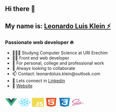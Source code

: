## Hi there 👋

## My name is: <a href="https://www.instagram.com/leonardoluis.klein/">Leonardo Luis Klein ⚡</a>

### Passionate web developer 🔥
<ul>
 <li>👨🏼‍🎓 Studyng Computer Science at URI Erechim </li>
 <li>👨‍💻 Front end web developer </li>
<!--  <li>🔭 I’m currently working on Vue.js with AEM </li> -->
 <li>🌱 For personal, college and professional work </li>
 <li>👯 Always looking to collaborate </li>
 <li>📫 Contact: leonardoluis.klein@outlook.com </li>
 <li>💼 Lets connect in <a href="https://www.linkedin.com/in/leonardo-luis-klein-00857b237/">Linkedin</a></li>
 <li>💫 <a href="https://portifolio-leonardo.netlify.app/#/">Website</a></li>
 </ul>

<!--<div align="center">
  <a href="https://github.com/LeonardoLuisKlein">
  <img height="200em" src="https://github-readme-stats.vercel.app/api?username=LeonardoLuisKlein&show_icons=true&theme=dracula&include_all_commits=true&count_private=true"/>
</div>-->

</div>
<div style="display: inline_block"><br>
  <img align="center" alt="Leo-Vue" height="30" width="40" src="https://raw.githubusercontent.com/devicons/devicon/master/icons/vuejs/vuejs-original.svg">
  <img align="center" alt="Leo-React" height="30" width="40" src="https://raw.githubusercontent.com/devicons/devicon/master/icons/react/react-original.svg">
  <img align="center" alt="Leo-Js" height="30" width="40" src="https://raw.githubusercontent.com/devicons/devicon/master/icons/javascript/javascript-plain.svg">
<!--   <img align="center" alt="Leo-Ts" height="30" width="40" src="https://raw.githubusercontent.com/devicons/devicon/master/icons/typescript/typescript-plain.svg"> -->
  <img align="center" alt="Leo-HTML" height="30" width="40" src="https://raw.githubusercontent.com/devicons/devicon/master/icons/html5/html5-original.svg">
  <img align="center" alt="Leo-CSS" height="30" width="40" src="https://raw.githubusercontent.com/devicons/devicon/master/icons/css3/css3-original.svg">
  <img align="center" alt="Leo-SAAS" height="30" width="40" src="https://raw.githubusercontent.com/devicons/devicon/master/icons/sass/sass-original.svg">
</div>
  
<!--
**LeonardoLuisKlein/LeonardoLuisKlein** is a ✨ _special_ ✨ repository because its `README.md` (this file) appears on your GitHub profile.

Here are some ideas to get you started:

- 🔭 I’m currently working on ...
- 🌱 I’m currently learning ...
- 👯 I’m looking to collaborate on ...
- 🤔 I’m looking for help with ...
- 💬 Ask me about ...
- 📫 How to reach me: ...
- 😄 Pronouns: ...
- ⚡ Fun fact: ...
-->
